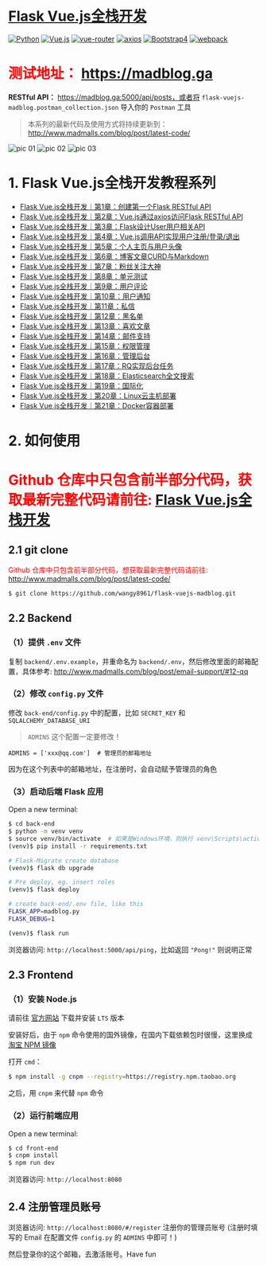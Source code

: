 # [Flask Vue.js全栈开发](http://www.madmalls.com/blog/category/vuejs/) 

[![Python](https://img.shields.io/badge/python-v3.4%2B-blue.svg)](https://www.python.org/)
[![Vue.js](https://img.shields.io/badge/Vue.js-v2.5.2-orange.svg)](https://cn.vuejs.org/index.html)
[![vue-router](https://img.shields.io/badge/vue--router-v3.0.1-lightgrey.svg)](https://router.vuejs.org/zh/)
[![axios](https://img.shields.io/badge/axios-v0.18.0-yellow.svg)](https://github.com/axios/axios)
[![Bootstrap4](https://img.shields.io/badge/Bootstrap-v4.1.3-blue.svg)](https://getbootstrap.com/docs/4.1/getting-started/introduction/)
[![webpack](https://img.shields.io/badge/webpack-v3.6.0-brightgreen.svg)](https://webpack.js.org/)


# <span style="color: red">测试地址： https://madblog.ga </span>

**RESTful API：** https://madblog.ga:5000/api/posts，或者将 `flask-vuejs-madblog.postman_collection.json` 导入你的 `Postman` 工具

> 本系列的最新代码及使用方式将持续更新到： http://www.madmalls.com/blog/post/latest-code/


![pic 01](http://www.madmalls.com/api/medias/uploaded/madblogxuan-chuan-tu-01-60c24e78.png)
![pic 02](http://www.madmalls.com/api/medias/uploaded/github-madblog-xuan-chuan-tu-02-c023d0d7.png)
![pic 03](http://www.madmalls.com/api/medias/uploaded/madblogxuan-chuan-tu-02-cf3edae1.png)


# 1. Flask Vue.js全栈开发教程系列

- [Flask Vue.js全栈开发｜第1章：创建第一个Flask RESTful API](http://www.madmalls.com/blog/post/first-flask-test-restful-api/)
- [Flask Vue.js全栈开发｜第2章：Vue.js通过axios访问Flask RESTful API](http://www.madmalls.com/blog/post/axios-use-flask-api/)
- [Flask Vue.js全栈开发｜第3章：Flask设计User用户相关API](http://www.madmalls.com/blog/post/provide-users-api/)
- [Flask Vue.js全栈开发｜第4章：Vue.js调用API实现用户注册/登录/退出](http://www.madmalls.com/blog/post/user-register-and-login/)
- [Flask Vue.js全栈开发｜第5章：个人主页与用户头像](http://www.madmalls.com/blog/post/profile-page-and-avatars/)
- [Flask Vue.js全栈开发｜第6章：博客文章CURD与Markdown](http://www.madmalls.com/blog/post/post-curd-and-markdown/)
- [Flask Vue.js全栈开发｜第7章：粉丝关注大神](http://www.madmalls.com/blog/post/followers-and-followeds/)
- [Flask Vue.js全栈开发｜第8章：单元测试](http://www.madmalls.com/blog/post/flask-unit-test/)
- [Flask Vue.js全栈开发｜第9章：用户评论](http://www.madmalls.com/blog/post/user-comments/)
- [Flask Vue.js全栈开发｜第10章：用户通知](http://www.madmalls.com/blog/post/user-notifications/)
- [Flask Vue.js全栈开发｜第11章：私信](http://www.madmalls.com/blog/post/send-private-messages/)
- [Flask Vue.js全栈开发｜第12章：黑名单](http://www.madmalls.com/blog/post/blacklist/)
- [Flask Vue.js全栈开发｜第13章：喜欢文章](http://www.madmalls.com/blog/post/like-posts/)
- [Flask Vue.js全栈开发｜第14章：邮件支持](http://www.madmalls.com/blog/post/email-support/)
- [Flask Vue.js全栈开发｜第15章：权限管理](http://www.madmalls.com/blog/post/rbac/)
- [Flask Vue.js全栈开发｜第16章：管理后台](http://www.madmalls.com/blog/post/admin/)
- [Flask Vue.js全栈开发｜第17章：RQ实现后台任务](http://www.madmalls.com/blog/post/redis-queue/)
- [Flask Vue.js全栈开发｜第18章：Elasticsearch全文搜索](http://www.madmalls.com/blog/post/elasticsearch-for-madblog/)
- [Flask Vue.js全栈开发｜第19章：国际化](http://www.madmalls.com/blog/post/i18n/)
- [Flask Vue.js全栈开发｜第20章：Linux云主机部署](http://www.madmalls.com/blog/post/deployment-on-linux/)
- [Flask Vue.js全栈开发｜第21章：Docker容器部署](http://www.madmalls.com/blog/post/deployment-on-docker-containers/)


# 2. 如何使用

# <span style="color: red">Github 仓库中只包含前半部分代码，获取最新完整代码请前往: [Flask Vue.js全栈开发](http://www.madmalls.com/blog/category/vuejs/) </span> 

## 2.1 git clone

<span style="color: red">Github 仓库中只包含前半部分代码，想获取最新完整代码请前往: http://www.madmalls.com/blog/post/latest-code/ </span>

```bash
$ git clone https://github.com/wangy8961/flask-vuejs-madblog.git
```

## 2.2 Backend


### （1）提供 `.env` 文件

复制 `backend/.env.example`，并重命名为 `backend/.env`，然后修改里面的邮箱配置，具体参考: http://www.madmalls.com/blog/post/email-support/#12-qq

### （2）修改 `config.py` 文件

修改 `back-end/config.py` 中的配置，比如 `SECRET_KEY` 和 `SQLALCHEMY_DATABASE_URI`

> `ADMINS` 这个配置一定要修改！

```
ADMINS = ['xxx@qq.com']  # 管理员的邮箱地址
```

因为在这个列表中的邮箱地址，在注册时，会自动赋予管理员的角色

### （3）启动后端 Flask 应用

Open a new terminal:

```bash
$ cd back-end
$ python -m venv venv
$ source venv/bin/activate  # 如果是Windows环境，则执行 venv\Scripts\activate
(venv)$ pip install -r requirements.txt

# Flask-Migrate create database
(venv)$ flask db upgrade

# Pre deploy, eg. insert roles
(venv)$ flask deploy

# create back-end/.env file, like this
FLASK_APP=madblog.py
FLASK_DEBUG=1

(venv)$ flask run
```

浏览器访问: `http://localhost:5000/api/ping`，比如返回 `"Pong!"` 则说明正常


## 2.3 Frontend

### （1）安装 Node.js

请前往 [官方网站](https://nodejs.org/zh-cn/) 下载并安装 `LTS` 版本

安装好后，由于 `npm` 命令使用的国外镜像，在国内下载依赖包时很慢，这里换成 [淘宝 NPM 镜像](https://npm.taobao.org/)

打开 `cmd`：

```bash
$ npm install -g cnpm --registry=https://registry.npm.taobao.org
```

之后，用 `cnpm` 来代替 `npm` 命令

### （2）运行前端应用

Open a new terminal:

```bash
$ cd front-end
$ cnpm install
$ npm run dev
```

浏览器访问: `http://localhost:8080`


## 2.4 注册管理员账号

浏览器访问: `http://localhost:8080/#/register` 注册你的管理员账号 (注册时填写的 Email 在配置文件 `config.py` 的 `ADMINS` 中即可！)

然后登录你的这个邮箱，去激活账号。Have fun